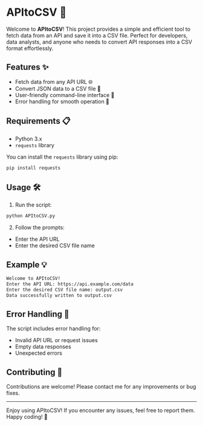 # APItoCSV 🚀

Welcome to **APItoCSV**! This project provides a simple and efficient tool to fetch data from an API and save it into a CSV file. Perfect for developers, data analysts, and anyone who needs to convert API responses into a CSV format effortlessly.

## Features ✨

- Fetch data from any API URL 🌐
- Convert JSON data to a CSV file 📄
- User-friendly command-line interface 👥
- Error handling for smooth operation 🚦

## Requirements 📋

- Python 3.x
- `requests` library

You can install the `requests` library using pip:

```bash
pip install requests
```

## Usage 🛠️

1. Run the script:

```bash
python APItoCSV.py
```

2. Follow the prompts:

- Enter the API URL
- Enter the desired CSV file name

## Example 💡

```bash
Welcome to APItoCSV!
Enter the API URL: https://api.example.com/data
Enter the desired CSV file name: output.csv
Data successfully written to output.csv
```

## Error Handling 🚨

The script includes error handling for:

- Invalid API URL or request issues
- Empty data responses
- Unexpected errors

## Contributing 🤝

Contributions are welcome! Please contact me for any improvements or bug fixes.

---

Enjoy using APItoCSV! If you encounter any issues, feel free to report them. Happy coding! 🎉
